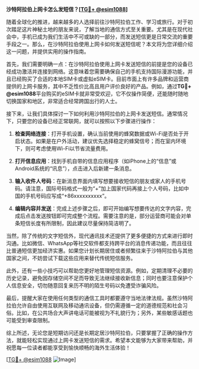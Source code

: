 **沙特阿拉伯上网卡怎么发短信？[[TG💪+ @esim1088](https://t.me/s/esim1088)]**

随着全球化的推进，越来越多的人选择前往沙特阿拉伯工作、学习或旅行。对于初次踏足这片神秘土地的朋友来说，了解当地的通信方式至关重要。尤其是在现代社会中，手机已成为我们生活中不可或缺的一部分，而发送短信更是日常交流的重要手段之一。那么，在沙特阿拉伯使用上网卡如何发送短信呢？本文将为您详细介绍这一问题，并提供实用的操作指南。

首先，我们需要明确一点：在沙特阿拉伯使用上网卡发送短信的前提是您的设备已经成功激活并连接到网络。这意味着您需要确保自己的手机支持国际漫游功能，并且已经购买了合适的本地SIM卡或虚拟eSIM卡。目前市面上有许多品牌和运营商提供的上网卡服务，其中不乏性价比高且用户评价良好的产品。例如，通过**TG💪+ @esim1088**平台购买的eSIM卡就非常受欢迎，它不仅操作简便，还能随时随地切换国家和地区，非常适合经常跨国出行的人士。

接下来，让我们具体探讨一下如何利用沙特阿拉伯的上网卡发送短信。通常情况下，只要您的设备已经正常联网，就可以按照以下步骤进行操作：

1. **检查网络连接**：打开手机设置，确认当前使用的蜂窝数据或Wi-Fi是否处于开启状态。如果是在户外活动，建议优先选择稳定的蜂窝信号；而在室内环境下，则可考虑使用Wi-Fi以节省流量费用。

2. **打开信息应用**：找到手机自带的信息应用程序（如iPhone上的“信息”或Android系统的“讯息”），点击进入后新建一条消息。

3. **输入收件人号码**：在新消息界面内填写想要接收短信的朋友或家人的手机号码。请注意，国际号码格式一般为“+”加上国家代码再接上个人号码，比如中国的手机号码应写成“+86xxxxxxxxxx”。

4. **编辑内容并发送**：完成上述步骤之后，即可开始编写想要传达的文字内容，完成后点击发送按钮即可完成整个流程。需要注意的是，部分运营商可能会对单条短信长度有所限制，因此建议尽量保持简洁明了。

当然，除了传统的文字短信外，现代通讯技术还提供了更多便捷的方式来进行即时沟通。比如微信、WhatsApp等社交软件都支持跨平台的消息传递功能，而且往往比普通短信更加经济实惠。如果您计划长期居住或者频繁往来于沙特阿拉伯与其他国家之间，不妨尝试下载这些应用来替代传统短信服务。

此外，还有一些小技巧可以帮助您更好地管理短信资源。例如，定期清理不必要的历史记录，避免因存储空间不足而导致无法继续接收新信息；同时也要注意保护个人信息安全，切勿随意回复来历不明的陌生号码以免遭受诈骗风险。

最后，提醒大家在使用任何类型的通信工具时都要遵守当地法律法规。虽然沙特阿拉伯允许自由使用互联网及移动通讯设备，但仍需遵循一定的道德规范和社会习俗。比如，在公共场合大声讲电话可能被视为不礼貌行为；另外，某些敏感话题也可能受到审查限制。

综上所述，无论您是短期访问还是长期定居沙特阿拉伯，只要掌握了正确的操作方法，就能轻松实现通过上网卡发送短信的需求。希望本文能够为大家带来帮助，并祝愿每一位读者都能享受到愉快顺畅的海外生活体验！

[[TG💪+ @esim1088](https://t.me/s/esim1088) ![Image](https://i.postimg.cc/4NQfJmqS/Snipaste-2025-05-13-00-14-12.png)]